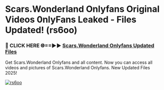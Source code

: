 # Scars.Wonderland Onlyfans Original Videos 0nlyFans Leaked - Files Updated! (rs6oo)

<h3>🔴 CLICK HERE 🌐==►► <a href="https://tinyurl.com/ehrbuxhb" rel="nofollow">Scars.Wonderland Onlyfans Updated Files</a></h3>

Get Scars.Wonderland Onlyfans and all content. Now you can access all videos and pictures of Scars.Wonderland Onlyfans. New Updated Files 2025!

[![rs6oo](https://i.imgur.com/lVYEuWS.gif)](https://tinyurl.com/ehrbuxhb)
